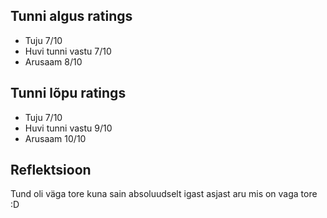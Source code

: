## Tunni algus ratings
* Tuju 7/10
* Huvi tunni vastu 7/10
* Arusaam 8/10

## Tunni lõpu ratings
* Tuju 7/10
* Huvi tunni vastu 9/10
* Arusaam 10/10

## Reflektsioon
Tund oli väga tore kuna sain absoluudselt igast asjast aru mis on vaga tore :D